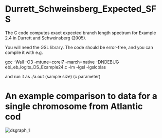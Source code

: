 # Durrett_Schweinsberg_Expected_SFS

The C code computes exact expected branch length spectrum for 
Example 2.4 in Durrett and Schweinsberg (2005). 

You will need the GSL library. The code should be error-free, and you can compile it with e.g.

 gcc -Wall -O3 -mtune=corei7 -march=native -DNDEBUG ebi_eb_logits_DS_Example24.c -lm -lgsl -lgslcblas

and  run it as 
./a.out (sample size)  (c parameter)
# An example comparison to data for a single chromosome from Atlantic cod

![dsgraph_1](https://user-images.githubusercontent.com/9293736/126798127-917603f5-8592-4cda-a638-84a75bdf1e77.png)
